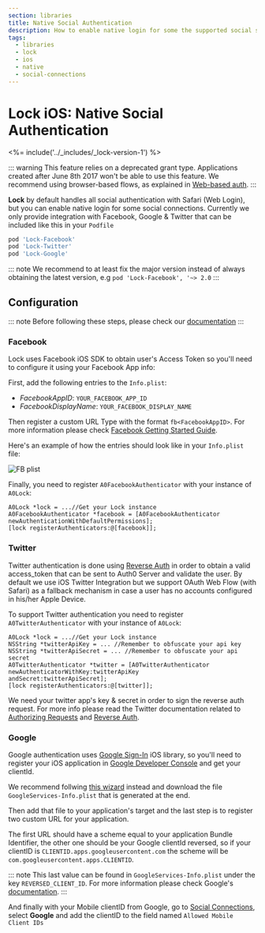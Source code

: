 ```yaml
---
section: libraries
title: Native Social Authentication
description: How to enable native login for some the supported social social connections.
tags:
  - libraries
  - lock
  - ios
  - native
  - social-connections
---
```


# Lock iOS: Native Social Authentication

<%= include('../_includes/_lock-version-1') %>

::: warning
This feature relies on a deprecated grant type. Applications created after June 8th 2017 won't be able to use this feature. 
We recommend using browser-based flows, as explained in [Web-based auth](/libraries/auth0-swift#web-based-auth-ios-only-).
:::

**Lock** by default handles all social authentication with Safari (Web Login), but you can enable native login for some social connections. Currently we only provide integration with Facebook, Google & Twitter that can be included like this in your `Podfile`
```ruby
pod 'Lock-Facebook'
pod 'Lock-Twitter'
pod 'Lock-Google'
```

::: note
We recommend to at least fix the major version instead of always obtaining the latest version, e.g `pod 'Lock-Facebook', '~> 2.0`
:::

## Configuration

::: note
Before following these steps, please check our [documentation](/libraries/lock-ios)
:::

### Facebook

Lock uses Facebook iOS SDK to obtain user's Access Token so you'll need to configure it using your Facebook App info:

First, add the following entries to the `Info.plist`:
* _FacebookAppID_: `YOUR_FACEBOOK_APP_ID`
* _FacebookDisplayName_: `YOUR_FACEBOOK_DISPLAY_NAME`

Then register a custom URL Type with the format `fb<FacebookAppID>`. For more information please check [Facebook Getting Started Guide](https://developers.facebook.com/docs/ios/getting-started).

Here's an example of how the entries should look like in your `Info.plist` file:

![FB plist](/media/articles/libraries/lock-ios/fb-plist.png)

Finally, you need to register `A0FacebookAuthenticator` with your instance of `A0Lock`:

```objc
A0Lock *lock = ...//Get your Lock instance
A0FacebookAuthenticator *facebook = [A0FacebookAuthenticator newAuthenticationWithDefaultPermissions];
[lock registerAuthenticators:@[facebook]];
```

### Twitter

Twitter authentication is done using [Reverse Auth](https://dev.twitter.com/docs/ios/using-reverse-auth) in order to obtain a valid access_token that can be sent to Auth0 Server and validate the user. By default we use iOS Twitter Integration but we support OAuth Web Flow (with Safari) as a fallback mechanism in case a user has no accounts configured in his/her Apple Device.

To support Twitter authentication you need to register `A0TwitterAuthenticator` with your instance of `A0Lock`:

```objc
A0Lock *lock = ...//Get your Lock instance
NSString *twitterApiKey = ... //Remember to obfuscate your api key
NSString *twitterApiSecret = ... //Remember to obfuscate your api secret
A0TwitterAuthenticator *twitter = [A0TwitterAuthenticator newAuthenticatorWithKey:twitterApiKey                                                                            andSecret:twitterApiSecret];
[lock registerAuthenticators:@[twitter]];
```

We need your twitter app's key & secret in order to sign the reverse auth request. For more info please read the Twitter documentation related to [Authorizing Requests](https://dev.twitter.com/docs/auth/authorizing-request) and [Reverse Auth](https://dev.twitter.com/docs/ios/using-reverse-auth).

### Google

Google authentication uses [Google Sign-In](https://developers.google.com/identity/sign-in/ios/) iOS library, so you'll need to register your iOS application in [Google Developer Console](https://console.developers.google.com/project) and get your clientId.

We recommend follwing [this wizard](https://developers.google.com/mobile/add?platform=ios) instead and download the file `GoogleServices-Info.plist` that is generated at the end.

Then add that file to your application's target and the last step is to register two custom URL for your application.

The first URL should have a scheme equal to your application Bundle Identifier, the other one should be your Google clientId reversed, so if your clientID is `CLIENTID.apps.googleusercontent.com` the scheme will be `com.googleusercontent.apps.CLIENTID`.

::: note
This last value can be found in `GoogleServices-Info.plist` under the key `REVERSED_CLIENT_ID`. For more information please check Google's [documentation](https://developers.google.com/identity/sign-in/ios/).
:::

And finally with your Mobile clientID from Google, go to [Social Connections](${manage_url}/#/connections/social), select **Google** and add the clientID to the field named `Allowed Mobile Client IDs`
